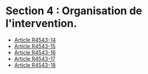 # Section 4 : Organisation de l'intervention. &#13;
&#13;
&#13;


* [Article R4543-14](./LEGIARTI000019940074.md)
* [Article R4543-15](./LEGIARTI000019940072.md)
* [Article R4543-16](./LEGIARTI000019940069.md)
* [Article R4543-17](./LEGIARTI000019940067.md)
* [Article R4543-18](./LEGIARTI000019940065.md)
